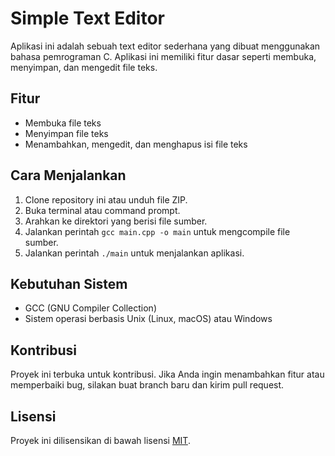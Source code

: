 # Simple Text Editor

Aplikasi ini adalah sebuah text editor sederhana yang dibuat menggunakan bahasa pemrograman C. Aplikasi ini memiliki fitur dasar seperti membuka, menyimpan, dan mengedit file teks.

## Fitur
- Membuka file teks
- Menyimpan file teks
- Menambahkan, mengedit, dan menghapus isi file teks

## Cara Menjalankan
1. Clone repository ini atau unduh file ZIP.
2. Buka terminal atau command prompt.
3. Arahkan ke direktori yang berisi file sumber.
4. Jalankan perintah `gcc main.cpp -o main` untuk mengcompile file sumber.
5. Jalankan perintah `./main` untuk menjalankan aplikasi.

## Kebutuhan Sistem
- GCC (GNU Compiler Collection)
- Sistem operasi berbasis Unix (Linux, macOS) atau Windows

## Kontribusi
Proyek ini terbuka untuk kontribusi. Jika Anda ingin menambahkan fitur atau memperbaiki bug, silakan buat branch baru dan kirim pull request.

## Lisensi
Proyek ini dilisensikan di bawah lisensi [MIT](https://opensource.org/licenses/MIT).

